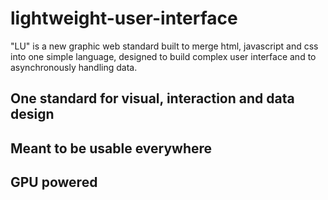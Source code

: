 # lightweight-user-interface
"LU" is a new graphic web standard built to merge html, javascript and css into one simple language, designed to build complex user interface and to asynchronously handling data.

## One standard for visual, interaction and data design

## Meant to be usable everywhere

## GPU powered
